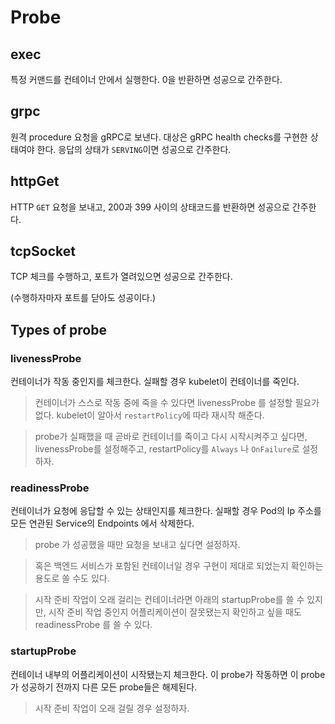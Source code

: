 # Probe

## exec

특정 커맨드를 컨테이너 안에서 실행한다. 0을 반환하면 성공으로 간주한다.

## grpc

원격 procedure 요청을 gRPC로 보낸다. 대상은 gRPC health checks를 구현한 상태여야 한다. 응답의 상태가 `SERVING`이면 성공으로 간주한다.

## httpGet

HTTP `GET` 요청을 보내고, 200과 399 사이의 상태코드를 반환하면 성공으로 간주한다.

## tcpSocket

TCP 체크를 수행하고, 포트가 열려있으면 성공으로 간주한다.

(수행하자마자 포트를 닫아도 성공이다.)

## Types of probe

### livenessProbe

컨테이너가 작동 중인지를 체크한다. 실패할 경우 kubelet이 컨테이너를 죽인다.

> 컨테이너가 스스로 작동 중에 죽을 수 있다면 livenessProbe 를 설정할 필요가 없다. kubelet이 알아서 `restartPolicy`에 따라 재시작 해준다.

> probe가 실패했을 때 곧바로 컨테이너를 죽이고 다시 시작시켜주고 싶다면, livenessProbe를 설정해주고, restartPolicy를 `Always` 나 `OnFailure`로 설정하자.

### readinessProbe

컨테이너가 요청에 응답할 수 있는 상태인지를 체크한다. 실패할 경우 Pod의 Ip 주소를 모든 연관된 Service의 Endpoints 에서 삭제한다.

> probe 가 성공했을 때만 요청을 보내고 싶다면 설정하자.

> 혹은 백엔드 서비스가 포함된 컨테이너일 경우 구현이 제대로 되었는지 확인하는 용도로 쏠 수도 있다.

> 시작 준비 작업이 오래 걸리는 컨테이너라면 아래의 startupProbe를 쓸 수 있지만, 시작 준비 작업 중인지 어플리케이션이 잘못됐는지 확인하고 싶을 때도 readinessProbe 를 쓸 수 있다.

### startupProbe

컨테이너 내부의 어플리케이션이 시작됐는지 체크한다. 이 probe가 작동하면 이 probe가 성공하기 전까지 다른 모든 probe들은 해제된다.

> 시작 준비 작업이 오래 걸릴 경우 설정하자.
